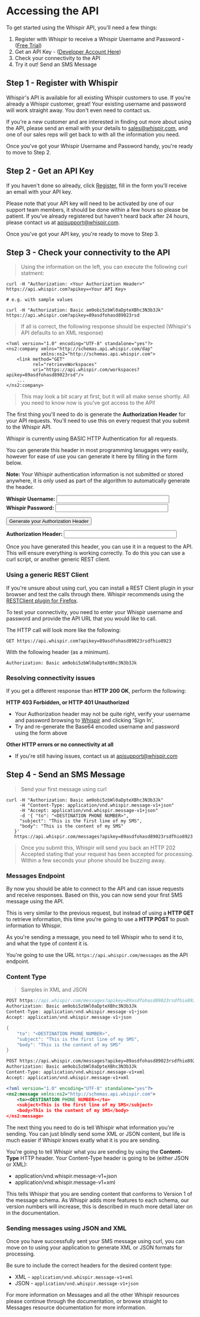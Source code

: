 # Accessing the API

To get started using the Whispir API, you'll need a few things:

1. Register with Whispir to receive a Whispir Username and Password - ([Free Trial](https://app.whispir.it/pub/whispirSelfRegistration.pub))
2. Get an API Key - ([Developer Account Here](https://developer.whispir.com/member/register))
3. Check your connectivity to the API
4. Try it out! Send an SMS Message

## Step 1 - Register with Whispir

Whispir's API is available for all existing Whispir customers to use.  If you're already a Whispir customer, great! Your existing username and password will work straight away.  You don't even need to contact us.

If you're a new customer and are interested in finding out more about using the API, please send an email with your details to [sales@whispir.com](mailto:sales@whispir.com), and one of our sales reps will get back to with all the information you need.

Once you've got your Whispir Username and Password handy, you're ready to move to Step 2.

## Step 2 - Get an API Key

If you haven't done so already, click [Register](http://developer.whispir.com/member/register), fill in the form you'll receive an email with your API key. 

Please note that your API key will need to be activated by one of our support team members, it should be done within a few hours so please be patient.  If you've already registered but haven't heard back after 24 hours, please contact us at [apisupport@whispir.com](mailto:apisupport@whispir.com).

Once you've got your API key, you're ready to move to Step 3.

## Step 3 - Check your connectivity to the API

> Using the information on the left, you can execute the following curl statment: 

```shell
curl -H "Authorization: <Your Authorization Header>" https://api.whispir.com?apikey=<Your API Key>

# e.g. with sample values

curl -H "Authorization: Basic am9obi5zbWl0aDpteXBhc3N3b3Jk" https://api.whispir.com?apikey=89asdfohasd89023rsd 
```

> If all is correct, the following response should be expected (Whispir's API defaults to an XML response)

```shell
<?xml version="1.0" encoding="UTF-8" standalone="yes"?>
<ns2:company xmlns="http://schemas.api.whispir.com/dap" 
             xmlns:ns2="http://schemas.api.whispir.com">
    <link method="GET" 
          rel="retrieveWorkspaces" 
          uri="https://api.whispir.com/workspaces?apikey=89asdfohasd89023rsd"/>
    ...
</ns2:company>
```

> This may look a bit scary at first, but it will all make sense shortly. All you need to know now is you've got access to the API!

The first thing you'll need to do is generate the **Authorization Header** for your API requests. You'll need to use this on every request that you submit to the Whispir API.

Whispir is currently using BASIC HTTP Authentication for all requests.

You can generate this header in most programming lanugages very easily, however for ease of use you can generate it here by filling in the form below. 

**Note:** Your Whispir authentication information is not submitted or stored anywhere, it is only used as part of the algorithm to automatically generate the header. 

**Whispir Username:**&nbsp;<input id="username" name="username" style="width: 60%; margin-bottom: 3px;" type="text"> <br/>
**Whispir Password:**&nbsp;<input id="password" name="password" style="width: 60%" type="password">

<button onclick="doEncode()" name="encode">Generate your Authorization Header</button>

**Authorization Header:**&nbsp;<input id="result" name="result" style="width: 60%" type="text"> <br/>

Once you have generated this header, you can use it in a request to the API.  This will ensure everything is working correctly.  To do this you can use a curl script, or another generic REST client.

### Using a generic REST Client

If you're unsure about using curl, you can install a REST Client plugin in your browser and test the calls through there.  Whispir recommends using the [RESTClient plugin for Firefox](https://addons.mozilla.org/en-US/firefox/addon/restclient/).

To test your connectivity, you need to enter your Whispir username and password and provide the API URL that you would like to call.

The HTTP call will look more like the following:

`GET https://api.whispir.com?apikey=89asdfohasd89023rsdfhio8923`

With the following header (as a minimum).

`Authorization: Basic am9obi5zbWl0aDpteXBhc3N3b3Jk`


### Resolving connectivity issues

If you get a different response than **HTTP 200 OK**, perform the following:

**HTTP 403 Forbidden, or HTTP 401 Unauthorized**

* Your Authorization header may not be quite right, verify your username and password browsing to [Whispir](http://www.whispir.com) and clicking 'Sign In',
* Try and re-generate the Base64 encoded username and password using the form above

**Other HTTP errors or no connectivity at all**

* If you're still having issues, contact us at [apisupport@whispir.com](mailto:apisupport@whispir.com)

## Step 4 - Send an SMS Message

> Send your first message using curl

```shell
curl -H "Authorization: Basic am9obi5zbWl0aDpteXBhc3N3b3Jk" 
     -H "Content-Type: application/vnd.whispir.message-v1+json" 
     -H "Accept: application/vnd.whispir.message-v1+json" 
     -d '{ "to": "<DESTINATION PHONE NUMBER>",
     "subject": "This is the first line of my SMS",
     "body": "This is the content of my SMS"
   }' 
   https://api.whispir.com/messages?apikey=89asdfohasd89023rsdfhio8923
```

> Once you submit this, Whispir will send you back an HTTP 202 Accepted stating that your request has been accepted for processing.  Within a few seconds your phone should be buzzing away.


### Messages Endpoint

By now you should be able to connect to the API and can issue requests and receive responses. Based on this, you can now send your first SMS message using the API.

This is very similar to the previous request, but instead of using a **HTTP GET** to retrieve information, this time you're going to use a **HTTP POST** to push information to Whispir. 

As you're sending a message, you need to tell Whispir who to send it to, and what the type of content it is.

You're going to use the URL `https://api.whispir.com/messages` as the API endpoint. 

### Content Type

> Samples in XML and JSON

```go
POST https://api.whispir.com/messages?apikey=89asdfohasd89023rsdfhio8923
Authorization: Basic am9obi5zbWl0aDpteXBhc3N3b3Jk
Content-Type: application/vnd.whispir.message-v1+json
Accept: application/vnd.whispir.message-v1+json

{
    "to": "<DESTINATION PHONE NUMBER>", 
    "subject": "This is the first line of my SMS",
    "body": "This is the content of my SMS"
}
```

```xml
POST https://api.whispir.com/messages?apikey=89asdfohasd89023rsdfhio8923
Authorization: Basic am9obi5zbWl0aDpteXBhc3N3b3Jk
Content-Type: application/vnd.whispir.message-v1+xml
Accept: application/vnd.whispir.message-v1+xml

<?xml version="1.0" encoding="UTF-8" standalone="yes"?>
<ns2:message xmlns:ns2="http://schemas.api.whispir.com">
    <to><DESTINATION PHONE NUMBER></to>
    <subject>This is the first line of my SMS</subject>    
    <body>This is the content of my SMS</body>
</ns2:message> 

```

The next thing you need to do is tell Whispir what information you're sending.  You can just blindly send some XML or JSON content, but life is much easier if Whispir knows exatly what it is you are sending.

You're going to tell Whispir what you are sending by using the **Content-Type** HTTP header.  Your Content-Type header is going to be (either JSON or XML):

* application/vnd.whispir.message-v1+json
* application/vnd.whispir.message-v1+xml

This tells Whispir that you are sending content that conforms to Version 1 of the message schema.  As Whispir adds more features to each schema, our version numbers will increase, this is described in much more detail later on in the documentation.


### Sending messages using JSON and XML

Once you have successfully sent your SMS message using curl, you can move on to using your application to generate XML or JSON formats for processing.

Be sure to include the correct headers for the desired content type:

* XML - `application/vnd.whispir.message-v1+xml`
* JSON - `application/vnd.whispir.message-v1+json`

For more information on Messages and all the other Whispir resources please continue through the documentation, or browse straight to Messages resource documentation for more information.

